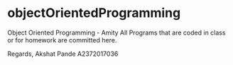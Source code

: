 # objectOrientedProgramming
Object Oriented Programming - Amity 
All Programs that are coded in class or for homework are committed here.

Regards,
Akshat Pande
A2372017036
